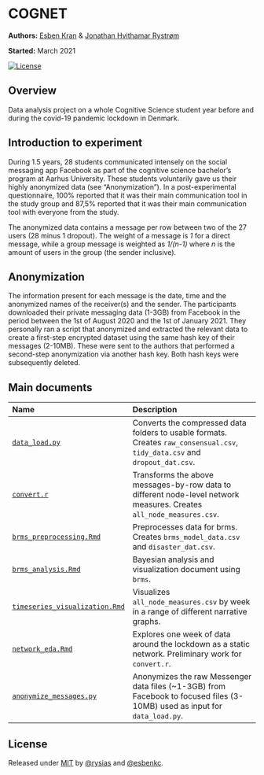 
<!-- README.md is generated from README.Rmd. Please edit that file -->

# COGNET

**Authors:** [Esben Kran](https://kran.ai) & [Jonathan Hvithamar
Rystrøm](https://linkedin.com/in/jonathan-rystroem) <br/>

**Started:** March 2021

[![License](https://img.shields.io/badge/License-MIT-blue)](#license)

## Overview

Data analysis project on a whole Cognitive Science student year before
and during the covid-19 pandemic lockdown in Denmark.

## Introduction to experiment

During 1.5 years, 28 students communicated intensely on the social
messaging app Facebook as part of the cognitive science bachelor’s
program at Aarhus University. These students voluntarily gave us their
highly anonymized data (see “Anonymization”). In a post-experimental
questionnaire, 100% reported that it was their main communication tool
in the study group and 87,5% reported that it was their main
communication tool with everyone from the study.

The anonymized data contains a message per row between two of the 27
users (28 minus 1 dropout). The weight of a message is *1* for a direct
message, while a group message is weighted as *1/(n-1)* where *n* is the
amount of users in the group (the sender inclusive).

## Anonymization

The information present for each message is the date, time and the
anonymized names of the receiver(s) and the sender. The participants
downloaded their private messaging data (1-3GB) from Facebook in the
period between the 1st of August 2020 and the 1st of January 2021. They
personally ran a script that anonymized and extracted the relevant data
to create a first-step encrypted dataset using the same hash key of
their messages (2-10MB). These were sent to the authors that performed a
second-step anonymization via another hash key. Both hash keys were
subsequently deleted.

## Main documents

| Name                                                                                                          | Description                                                                                                                  |
| :------------------------------------------------------------------------------------------------------------ | :--------------------------------------------------------------------------------------------------------------------------- |
| [`data_load.py`](https://github.com/esbenkc/soccult/blob/master/data_load.py)                                 | Converts the compressed data folders to usable formats. Creates `raw_consensual.csv`, `tidy_data.csv` and `dropout_dat.csv`. |
| [`convert.r`](https://github.com/esbenkc/soccult/blob/master/convert.r)                                       | Transforms the above messages-by-row data to different node-level network measures. Creates `all_node_measures.csv`.         |
| [`brms_preprocessing.Rmd`](https://github.com/esbenkc/soccult/blob/master/brms_preprocessing.Rmd)             | Preprocesses data for brms. Creates `brms_model_data.csv` and `disaster_dat.csv`.                                            |
| [`brms_analysis.Rmd`](https://github.com/esbenkc/soccult/blob/master/brms_analysis.Rmd)                       | Bayesian analysis and visualization document using `brms`.                                                                   |
| [`timeseries_visualization.Rmd`](https://github.com/esbenkc/soccult/blob/master/timeseries_visualization.Rmd) | Visualizes `all_node_measures.csv` by week in a range of different narrative graphs.                                         |
| [`network_eda.Rmd`](https://github.com/esbenkc/soccult/blob/master/network_eda.Rmd)                           | Explores one week of data around the lockdown as a static network. Preliminary work for `convert.r`.                         |
| [`anonymize_messages.py`](https://github.com/esbenkc/soccult/blob/master/anonymize_messages.py)               | Anonymizes the raw Messenger data files (\~1-3GB) from Facebook to focused files (3-10MB) used as input for `data_load.py`.  |

## License

Released under [MIT](/LICENSE) by [@rysias](https://github.com/rysias)
and [@esbenkc](https://github.com/esbenkc).
